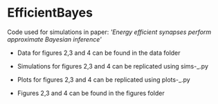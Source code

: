 # EfficientBayes
Code used for simulations in paper: *'Energy efficient synapses perform approximate Bayesian inference'*


- Data for figures 2,3 and 4 can be found in the data folder

- Simulations for figures 2,3 and 4 can be replicated using sims-_.py

- Plots for figures 2,3 and 4 can be replicated using plots-_.py

- Figures 2,3 and 4 can be found in the figures folder
